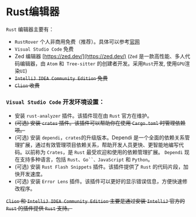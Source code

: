 # Rust编辑器

`Rust` 编辑器主要有：
* `RustRover` 个人非商用免费（推荐）。具体可以参考[官网](https://www.jetbrains.com/rust/)
* `Visual Studio Code` 免费
* Zed 编辑器 [https://zed.dev/](https://zed.dev/) (`Zed` 是一款高性能、多人代码编辑器，由 `Atom` 和` Tree-sitter` 的创建者开发。采用`Rust`开发, 使用`GPU`渲染`UI`)
* ~~`IntelliJ IDEA Community Edition` 免费~~
* ~~`Clion` 收费~~

### `Visual Studio Code` 开发环境设置：

* 安装 `rust-analyzer` 插件。该插件现在由 `Rust` 官方在维护。
* ~~(可选) 安装 `crates` 插件。该插件可以帮助你在使用 `Cargo.toml` 时管理依赖项。~~ 
* (可选) 安装 `dependi`，`crates`的升级版本。Dependi 是一个全面的依赖关系管理扩展，通过有效管理项目依赖关系，帮助开发人员更快、更智能地编写代码。以前称为 `Crates`，是 `Rust` 最受欢迎和使用的依赖管理扩展。 `Dependi` 现在支持多种语言，包括 `Rust`、`Go``、JavaScript` 和 `Python`。
* (可选) 安装 `Rust Flash Snippets` 插件。该插件提供了 `Rust` 的代码片段，加快开发速度。
* (可选) 安装 `Error Lens` 插件。该插件可以更好的显示错误信息，方便快速修改程序。

~~`Clion` 和 `IntelliJ IDEA Community Edition` 主要是通过安装 `IntelliJ` 官方的 `Rust` 的插件提供 `Rust` 支持。~~
